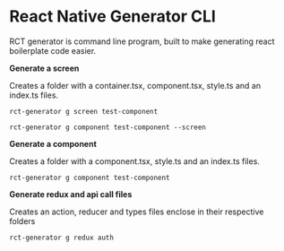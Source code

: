 # React Native Generator CLI

RCT generator is command line program, built to make generating react boilerplate code easier.

**Generate a screen**

Creates a folder with a container.tsx, component.tsx, style.ts and an index.ts files.

```
rct-generator g screen test-component

rct-generator g component test-component --screen
```

**Generate a component**

Creates a folder with a component.tsx, style.ts and an index.ts files.

```
rct-generator g component test-component
```

**Generate redux and api call files**

Creates an action, reducer and types files enclose in their respective folders

```
rct-generator g redux auth
```
